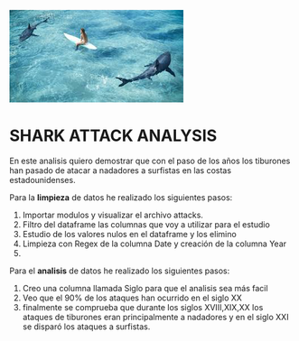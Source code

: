 ![](https://github.com/miriamvelloso/Sharkattackpd/blob/master/Input/sharkattackimage.jpg)


# SHARK ATTACK ANALYSIS

En este analisis quiero demostrar que con el paso de los años los tiburones han pasado de atacar a nadadores a surfistas en las costas estadounidenses.

Para la **limpieza** de datos he realizado los siguientes pasos:
1. Importar modulos y visualizar el archivo attacks.
2. Filtro del dataframe las columnas que voy a utilizar para el estudio
3. Estudio de los valores nulos en el dataframe y los elimino
4. Limpieza con Regex de la columna Date y creación de la columna Year
5. 

Para el **analisis** de datos he realizado los siguientes pasos:
1. Creo una columna llamada Siglo para que el analisis sea más facil
2. Veo que el 90% de los ataques han ocurrido en el siglo XX
3. finalmente se comprueba que durante los siglos XVIII,XIX,XX los ataques de tiburones eran principalmente a nadadores y en el siglo XXI se disparó los ataques a surfistas.

